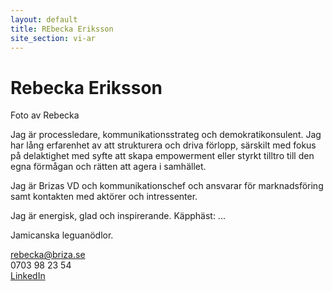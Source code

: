 ```yaml
---
layout: default
title: REbecka Eriksson
site_section: vi-ar
---
```


# Rebecka Eriksson
Foto av Rebecka

Jag är processledare, kommunikationsstrateg och demokratikonsulent. Jag har lång erfarenhet av att strukturera och driva förlopp, särskilt med fokus på delaktighet med syfte att skapa empowerment eller styrkt tilltro till den egna förmågan och rätten att agera i samhället. 

Jag är Brizas VD och kommunikationschef och ansvarar för marknadsföring samt kontakten med aktörer och intressenter.

Jag är energisk, glad och inspirerande. Käpphäst: ...

Jamicanska leguanödlor. 


rebecka@briza.se<br/>
0703 98 23 54<br/>
[LinkedIn](http://www.linkedin.com/in/rebeeriksson)